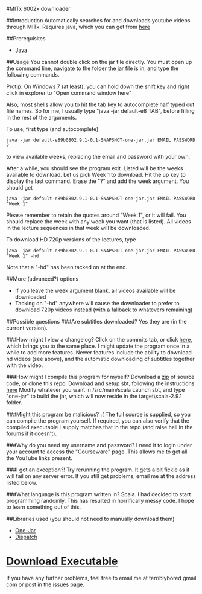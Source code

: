 #MITx 6002x downloader

##Introduction
Automatically searches for and downloads youtube videos through MITx. Requires java, which you can get from [here](https://www.java.com/en/download/index.jsp)

##Prerequisites
* [Java](https://www.java.com/en/download/index.jsp)

##Usage
You cannot double click on the jar file directly. You must open up the command line, navigate to the folder the jar file is in, and type the following commands.

Protip: On Windows 7 (at least), you can hold down the shift key and right click in explorer to "Open command window here"

Also, most shells allow you to hit the tab key to autocomplete half typed out file names. So for me, I usually type "java -jar default-e8 TAB", before filling in the rest of the arguments.

To use, first type (and autocomplete)

	java -jar default-e89b0802.9.1-0.1-SNAPSHOT-one-jar.jar EMAIL PASSWORD ?

to view available weeks, replacing the email and password with your own.

After a while, you should see the program exit. Listed will be the weeks available to download. Let us pick Week 1 to download. Hit the up key to display the last command. Erase the "?" and add the week argument. You should get

	java -jar default-e89b0802.9.1-0.1-SNAPSHOT-one-jar.jar EMAIL PASSWORD "Week 1"

Please remember to retain the quotes around "Week 1", or it will fail. You should replace the week with any week you want (that is listed). All videos in the lecture sequences in that week will be downloaded.

To download HD 720p versions of the lectures, type

	java -jar default-e89b0802.9.1-0.1-SNAPSHOT-one-jar.jar EMAIL PASSWORD "Week 1" -hd

Note that a "-hd" has been tacked on at the end.

##More (advanced?) options
* If you leave the week argument blank, all videos available will be downloaded
* Tacking on "-hd" anywhere will cause the downloader to prefer to download 720p videos instead (with a fallback to whatevers remaining)

##Possible questions
###Are subtitles downloaded?
Yes they are (in the current version).

###How might I view a changelog?
Click on the commits tab, or click [here](https://github.com/terriblybored/MITx-6002x-Video-Downloader/commits/master), which brings you to the same place. I might update the program once in a while to add more features. Newer features include the ability to download hd videos (see above), and the automatic downloading of subtitles together with the video.

###How might I compile this program for myself?
Download a [zip](https://github.com/terriblybored/MITx-6002x-Video-Downloader/zipball/master) of source code, or clone this repo. 
Download and setup sbt, following the instructions [here](https://github.com/harrah/xsbt/wiki/Getting-Started-Setup)
Modify whatever you want in /src/main/scala
Launch sbt, and type "one-jar" to build the jar, which will now reside in the target\scala-2.9.1 folder.

###Might this program be malicious? :(
The full source is supplied, so you can compile the program yourself. If required, you can also verify that the compiled executable I supply matches that in the repo (and raise hell in the forums if it doesn't).

###Why do you need my username and password?
I need it to login under your account to access the "Courseware" page. This allows me to get all the YouTube links present.

###I got an exception?!
Try rerunning the program. It gets a bit fickle as it will fail on any server error. If you still get problems, email me at the address listed below.

###What language is this program written in?
Scala. I had decided to start programming randomly. This has resulted in horrifically messy code. I hope to learn something out of this.

##Libraries used (you should not need to manually download them)
* [One-](https://github.com/sbt/sbt-onejar)[Jar](http://one-jar.sourceforge.net/)
* [Dispatch](https://github.com/dispatch/dispatch)

[Download Executable](https://github.com/terriblybored/MITx-6002x-Video-Downloader/raw/master/target/scala-2.9.1/default-e89b08_2.9.1-0.1-SNAPSHOT-one-jar.jar)
====================

If you have any further problems, feel free to email me at terriblybored gmail com or post in the issues page.